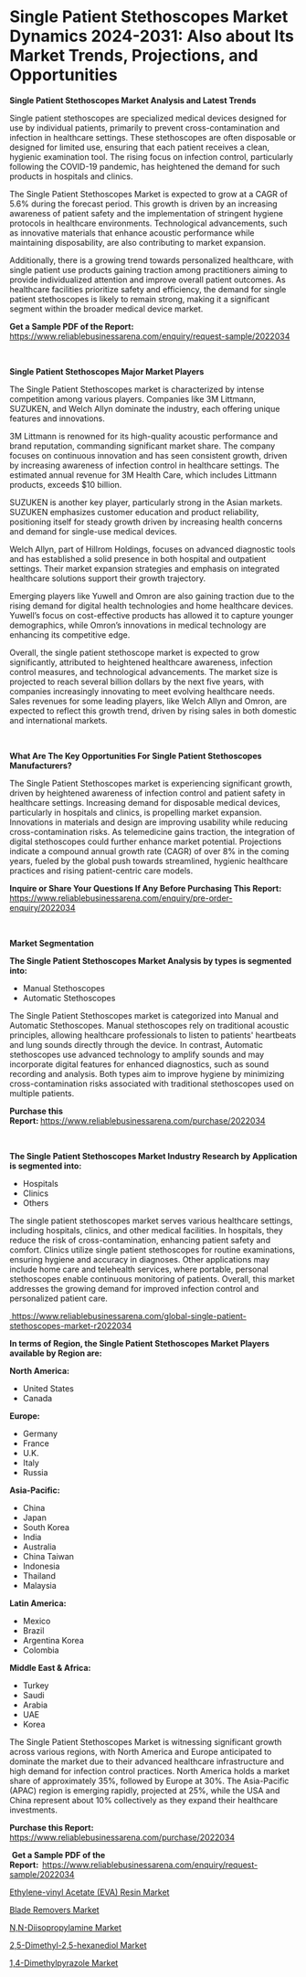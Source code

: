 <p><h1>Single Patient Stethoscopes Market Dynamics 2024-2031: Also about Its Market Trends, Projections, and Opportunities</h1></p><p><strong>Single Patient Stethoscopes Market Analysis and Latest Trends</strong></p>
<p><p>Single patient stethoscopes are specialized medical devices designed for use by individual patients, primarily to prevent cross-contamination and infection in healthcare settings. These stethoscopes are often disposable or designed for limited use, ensuring that each patient receives a clean, hygienic examination tool. The rising focus on infection control, particularly following the COVID-19 pandemic, has heightened the demand for such products in hospitals and clinics.</p><p>The Single Patient Stethoscopes Market is expected to grow at a CAGR of 5.6% during the forecast period. This growth is driven by an increasing awareness of patient safety and the implementation of stringent hygiene protocols in healthcare environments. Technological advancements, such as innovative materials that enhance acoustic performance while maintaining disposability, are also contributing to market expansion. </p><p>Additionally, there is a growing trend towards personalized healthcare, with single patient use products gaining traction among practitioners aiming to provide individualized attention and improve overall patient outcomes. As healthcare facilities prioritize safety and efficiency, the demand for single patient stethoscopes is likely to remain strong, making it a significant segment within the broader medical device market.</p></p>
<p><strong>Get a Sample PDF of the Report:&nbsp;</strong> <a href="https://www.reliablebusinessarena.com/enquiry/request-sample/2022034?utm_campaign=1726&utm_medium=2&utm_source=Github&utm_content=ia&utm_term=28102024&utm_id=single-patient-stethoscopes">https://www.reliablebusinessarena.com/enquiry/request-sample/2022034</a></p>
<p>&nbsp;</p>
<p><strong>Single Patient Stethoscopes Major Market Players</strong></p>
<p><p>The Single Patient Stethoscopes market is characterized by intense competition among various players. Companies like 3M Littmann, SUZUKEN, and Welch Allyn dominate the industry, each offering unique features and innovations. </p><p>3M Littmann is renowned for its high-quality acoustic performance and brand reputation, commanding significant market share. The company focuses on continuous innovation and has seen consistent growth, driven by increasing awareness of infection control in healthcare settings. The estimated annual revenue for 3M Health Care, which includes Littmann products, exceeds $10 billion.</p><p>SUZUKEN is another key player, particularly strong in the Asian markets. SUZUKEN emphasizes customer education and product reliability, positioning itself for steady growth driven by increasing health concerns and demand for single-use medical devices.</p><p>Welch Allyn, part of Hillrom Holdings, focuses on advanced diagnostic tools and has established a solid presence in both hospital and outpatient settings. Their market expansion strategies and emphasis on integrated healthcare solutions support their growth trajectory.</p><p>Emerging players like Yuwell and Omron are also gaining traction due to the rising demand for digital health technologies and home healthcare devices. Yuwell’s focus on cost-effective products has allowed it to capture younger demographics, while Omron’s innovations in medical technology are enhancing its competitive edge.</p><p>Overall, the single patient stethoscope market is expected to grow significantly, attributed to heightened healthcare awareness, infection control measures, and technological advancements. The market size is projected to reach several billion dollars by the next five years, with companies increasingly innovating to meet evolving healthcare needs. Sales revenues for some leading players, like Welch Allyn and Omron, are expected to reflect this growth trend, driven by rising sales in both domestic and international markets.</p></p>
<p>&nbsp;</p>
<p><strong>What Are The Key Opportunities For Single Patient Stethoscopes Manufacturers?</strong></p>
<p><p>The Single Patient Stethoscopes market is experiencing significant growth, driven by heightened awareness of infection control and patient safety in healthcare settings. Increasing demand for disposable medical devices, particularly in hospitals and clinics, is propelling market expansion. Innovations in materials and design are improving usability while reducing cross-contamination risks. As telemedicine gains traction, the integration of digital stethoscopes could further enhance market potential. Projections indicate a compound annual growth rate (CAGR) of over 8% in the coming years, fueled by the global push towards streamlined, hygienic healthcare practices and rising patient-centric care models.</p></p>
<p><strong>Inquire or Share Your Questions If Any Before Purchasing This Report:</strong> <a href="https://www.reliablebusinessarena.com/enquiry/pre-order-enquiry/2022034?utm_campaign=1726&utm_medium=2&utm_source=Github&utm_content=ia&utm_term=28102024&utm_id=single-patient-stethoscopes">https://www.reliablebusinessarena.com/enquiry/pre-order-enquiry/2022034</a></p>
<p>&nbsp;</p>
<p><strong>Market Segmentation</strong></p>
<p><strong>The Single Patient Stethoscopes Market Analysis by types is segmented into:</strong></p>
<p><ul><li>Manual Stethoscopes</li><li>Automatic Stethoscopes</li></ul></p>
<p><p>The Single Patient Stethoscopes market is categorized into Manual and Automatic Stethoscopes. Manual stethoscopes rely on traditional acoustic principles, allowing healthcare professionals to listen to patients' heartbeats and lung sounds directly through the device. In contrast, Automatic stethoscopes use advanced technology to amplify sounds and may incorporate digital features for enhanced diagnostics, such as sound recording and analysis. Both types aim to improve hygiene by minimizing cross-contamination risks associated with traditional stethoscopes used on multiple patients.</p></p>
<p><strong>Purchase this Report:&nbsp;</strong><a href="https://www.reliablebusinessarena.com/purchase/2022034?utm_campaign=1726&utm_medium=2&utm_source=Github&utm_content=ia&utm_term=28102024&utm_id=single-patient-stethoscopes">https://www.reliablebusinessarena.com/purchase/2022034</a></p>
<p>&nbsp;</p>
<p><strong>The Single Patient Stethoscopes Market Industry Research by Application is segmented into:</strong></p>
<p><ul><li>Hospitals</li><li>Clinics</li><li>Others</li></ul></p>
<p><p>The single patient stethoscopes market serves various healthcare settings, including hospitals, clinics, and other medical facilities. In hospitals, they reduce the risk of cross-contamination, enhancing patient safety and comfort. Clinics utilize single patient stethoscopes for routine examinations, ensuring hygiene and accuracy in diagnoses. Other applications may include home care and telehealth services, where portable, personal stethoscopes enable continuous monitoring of patients. Overall, this market addresses the growing demand for improved infection control and personalized patient care.</p></p>
<p><a href="https://www.reliablebusinessarena.com/global-single-patient-stethoscopes-market-r2022034?utm_campaign=1726&utm_medium=2&utm_source=Github&utm_content=ia&utm_term=28102024&utm_id=single-patient-stethoscopes">&nbsp;https://www.reliablebusinessarena.com/global-single-patient-stethoscopes-market-r2022034</a></p>
<p><strong>In terms of Region, the Single Patient Stethoscopes Market Players available by Region are:</strong></p>
<p>
    <p> <strong> North America: </strong>
        <ul>
            <li>United States</li>
            <li>Canada</li>
        </ul>
        </p> 
    <p> <strong> Europe: </strong>
        <ul>
            <li>Germany</li>
            <li>France</li>
            <li>U.K.</li>
            <li>Italy</li>
            <li>Russia</li>
        </ul>
        </p> 
    <p> <strong> Asia-Pacific: </strong>
        <ul>
            <li>China</li>
            <li>Japan</li>
            <li>South Korea</li>
            <li>India</li>
            <li>Australia</li>
            <li>China Taiwan</li>
            <li>Indonesia</li>
            <li>Thailand</li>
            <li>Malaysia</li>
        </ul>
        </p> 
    <p> <strong> Latin America: </strong>
        <ul>
            <li>Mexico</li>
            <li>Brazil</li>
            <li>Argentina Korea</li>
            <li>Colombia</li>
        </ul>
        </p> 
    <p> <strong> Middle East & Africa: </strong>
        <ul>
            <li>Turkey</li>
            <li>Saudi</li>
            <li>Arabia</li>
            <li>UAE</li>
            <li>Korea</li>
        </ul>
    </p>
    </p>
<p><p>The Single Patient Stethoscopes Market is witnessing significant growth across various regions, with North America and Europe anticipated to dominate the market due to their advanced healthcare infrastructure and high demand for infection control practices. North America holds a market share of approximately 35%, followed by Europe at 30%. The Asia-Pacific (APAC) region is emerging rapidly, projected at 25%, while the USA and China represent about 10% collectively as they expand their healthcare investments.</p></p>
<p><strong>Purchase this Report: </strong><a href="https://www.reliablebusinessarena.com/purchase/2022034?utm_campaign=1726&utm_medium=2&utm_source=Github&utm_content=ia&utm_term=28102024&utm_id=single-patient-stethoscopes">https://www.reliablebusinessarena.com/purchase/2022034</a></p>
<p>&nbsp;<strong>Get a Sample PDF of the Report:&nbsp;&nbsp;</strong><a href="https://www.reliablebusinessarena.com/enquiry/request-sample/2022034?utm_campaign=1726&utm_medium=2&utm_source=Github&utm_content=ia&utm_term=28102024&utm_id=single-patient-stethoscopes">https://www.reliablebusinessarena.com/enquiry/request-sample/2022034</a></p>
<p><strong></strong></p>
<p><p><a href="https://www.linkedin.com/pulse/ethylene-vinyl-acetate-eva-resin-market-dynamics-application-lakne?trk=public_post_embed_feed-article-content&utm_campaign=1726&utm_medium=2&utm_source=Github&utm_content=ia&utm_term=28102024&utm_id=single-patient-stethoscopes">Ethylene-vinyl Acetate (EVA) Resin Market</a></p><p><a href="https://github.com/abbislposival/Market-Research-Report-List-1/blob/main/blade-removers-market.md?utm_campaign=1726&utm_medium=2&utm_source=Github&utm_content=ia&utm_term=28102024&utm_id=single-patient-stethoscopes">Blade Removers Market</a></p><p><a href="https://www.linkedin.com/pulse/in-depth-nn-diisopropylamine-market-review-size-share-dihie?utm_campaign=1726&utm_medium=2&utm_source=Github&utm_content=ia&utm_term=28102024&utm_id=single-patient-stethoscopes">N,N-Diisopropylamine Market</a></p><p><a href="https://www.linkedin.com/pulse/25-dimethyl-25-hexanediol-market-trends-focusing-insight-btxee?trk=public_post_embed_feed-article-content&utm_campaign=1726&utm_medium=2&utm_source=Github&utm_content=ia&utm_term=28102024&utm_id=single-patient-stethoscopes">2,5-Dimethyl-2,5-hexanediol Market</a></p><p><a href="https://www.linkedin.com/pulse/insights-14-dimethylpyrazole-market-players-size-geographical-bhlee?trk=public_post_embed_feed-article-content&utm_campaign=1726&utm_medium=2&utm_source=Github&utm_content=ia&utm_term=28102024&utm_id=single-patient-stethoscopes">1,4-Dimethylpyrazole Market</a></p></p>